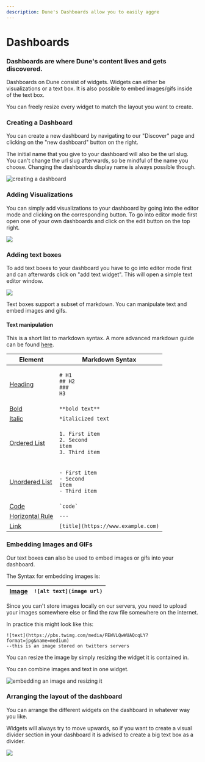 ```yaml
---
description: Dune's Dashboards allow you to easily aggre
---
```


# Dashboards

### Dashboards are where Dune's content lives and gets discovered.

Dashboards on Dune consist of widgets. Widgets can either be visualizations or a text box. It is also possible to embed images/gifs inside of the text box.

You can freely resize every widget to match the layout you want to create.

### Creating a Dashboard

You can create a new dashboard by navigating to our "Discover" page and clicking on the "new dashboard" button on the right.

The initial name that you give to your dashboard will also be the url slug. You can't change the url slug afterwards, so be mindful of the name you choose. Changing the dashboards display name is always possible though.

![creating a dashboard](<../.gitbook/assets/2021-11-03 16-59-42 (2).gif>)

### Adding Visualizations

You can simply add visualizations to your dashboard by going into the editor mode and clicking on the corresponding button. To go into editor mode first open one of your own dashboards and click on the edit button on the top right.

![](<../.gitbook/assets/2021-11-09 13-17-41.gif>)

### Adding text boxes

To add text boxes to your dashboard you have to go into editor mode first and can afterwards click on "add text widget". This will open a simple text editor window.

![](<../.gitbook/assets/2021-11-09 13-20-39.gif>)

Text boxes support a subset of markdown. You can manipulate text and embed images and gifs.

#### Text manipulation

This is a short list to markdown syntax. A more advanced markdown guide can be found [here](dashboards.md#dashboards-are-where-dunes-content-lives-and-gets-discovered.).

| Element                                                                         | Markdown Syntax                                                                                    |
| ------------------------------------------------------------------------------- | -------------------------------------------------------------------------------------------------- |
| [Heading](https://www.markdownguide.org/basic-syntax/#headings)                 | <p><code># H1</code><br><code>## H2</code><br><code>### H3</code></p>                              |
| [Bold](https://www.markdownguide.org/basic-syntax/#bold)                        | `**bold text**`                                                                                    |
| [Italic](https://www.markdownguide.org/basic-syntax/#italic)                    | `*italicized text`                                                                                 |
| [Ordered List](https://www.markdownguide.org/basic-syntax/#ordered-lists)       | <p><code>1. First item</code><br><code>2. Second item</code><br><code>3. Third item</code><br></p> |
| [Unordered List](https://www.markdownguide.org/basic-syntax/#unordered-lists)   | <p><code>- First item</code><br><code>- Second item</code><br><code>- Third item</code><br></p>    |
| [Code](https://www.markdownguide.org/basic-syntax/#code)                        | `` `code` ``                                                                                       |
| [Horizontal Rule](https://www.markdownguide.org/basic-syntax/#horizontal-rules) | `---`                                                                                              |
| [Link](https://www.markdownguide.org/basic-syntax/#links)                       | `[title](https://www.example.com)`                                                                 |

####

### Embedding Images and GIFs

Our text boxes can also be used to embed images or gifs into your dashboard.

The Syntax for embedding images is:

| [Image](https://www.markdownguide.org/basic-syntax/#images-1) | `![alt text](image url)` |
| ------------------------------------------------------------- | ------------------------ |

Since you can't store images locally on our servers, you need to upload your images somewhere else or find the raw file somewhere on the internet.

In practice this might look like this:

```
![text](https://pbs.twimg.com/media/FEWVLQwWUAQcqLY?format=jpg&name=medium)
--this is an image stored on twitters servers
```

You can resize the image by simply resizing the widget it is contained in.

You can combine images and text in one widget.

![embedding an image and resizing it](<../.gitbook/assets/2021-11-18 16-23-05.gif>)

### Arranging the layout of the dashboard

You can arrange the different widgets on the dashboard in whatever way you like.

Widgets will always try to move upwards, so if you want to create a visual divider section in your dashboard it is advised to create a big text box as a divider.



![](<../.gitbook/assets/2021-11-19 01-22-49.gif>)
